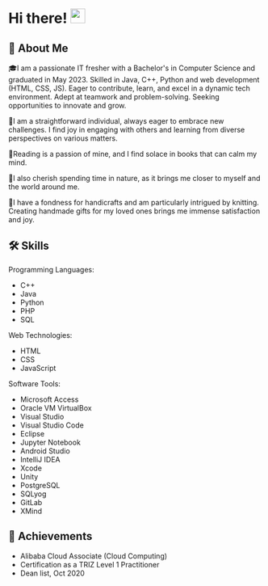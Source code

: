 # Hi there! <img src="https://media.giphy.com/media/hvRJCLFzcasrR4ia7z/giphy.gif" width="29px" height="29px">

## 🚀 About Me

🎓I am a passionate IT fresher with a Bachelor's in Computer Science and graduated in May 2023. Skilled in Java, C++, Python and web development (HTML, CSS, JS). Eager to contribute, learn, and excel in a dynamic tech environment. Adept at teamwork and problem-solving. Seeking opportunities to innovate and grow.

👥I am a straightforward individual, always eager to embrace new challenges. I find joy in engaging with others and learning from diverse perspectives on various matters.

📖Reading is a passion of mine, and I find solace in books that can calm my mind. 

🌳I also cherish spending time in nature, as it brings me closer to myself and the world around me.

🧵I have a fondness for handicrafts and am particularly intrigued by knitting. Creating handmade gifts for my loved ones brings me immense satisfaction and joy.

## 🛠️ Skills
Programming Languages:
- C++
- Java
- Python
- PHP
- SQL

Web Technologies:
- HTML
- CSS
- JavaScript

Software Tools:
- Microsoft Access
- Oracle VM VirtualBox
- Visual Studio
- Visual Studio Code
- Eclipse
- Jupyter Notebook
- Android Studio
- IntelliJ IDEA
- Xcode
- Unity
- PostgreSQL
- SQLyog
- GitLab
- XMind


## 🏅 Achievements
- Alibaba Cloud Associate (Cloud Computing)
- Certification as a TRIZ Level 1 Practitioner
- Dean list, Oct 2020
